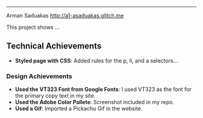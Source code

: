 
---

Arman Saduakas
http://a1-asaduakas.glitch.me

This project shows ...

## Technical Achievements
- **Styled page with CSS**: Added rules for the p, li, and a selectors...

### Design Achievements
- **Used the VT323 Font from Google Fonts**: I used VT323 as the font for the primary copy text in my site.
- **Used the Adobe Color Pallete**: Screenshot included in my repo.
- **Used a Gif**: Imported a Pickachu Gif in the website.

